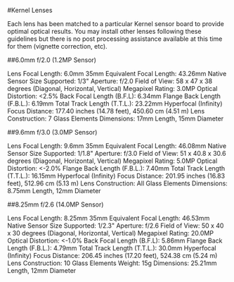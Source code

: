 #Kernel Lenses

Each lens has been matched to a particular Kernel sensor board to provide optimal optical results. You may install other lenses following these guidelines but there is no post processing assistance available at this time for them (vignette correction, etc).

##6.0mm f/2.0 (1.2MP Sensor)

Lens Focal Length: 6.0mm
35mm Equivalent Focal Length: 43.26mm
Native Sensor Size Supported: 1/3"
Aperture: f/2.0
Field of View: 58 x 47 x 38 degrees (Diagonal, Horizontal, Vertical)
Megapixel Rating: 3.0MP
Optical Distortion: <2.5%
Back Focal Length (B.F.L): 6.34mm
Flange Back Length (F.B.L.): 6.19mm
Total Track Length (T.T.L.): 23.22mm
Hyperfocal (Infinity) Focus Distance: 177.40 inches (14.78 feet), 450.60 cm (4.51 m)
Lens Construction: 7 Glass Elements
Dimensions: 17mm Length, 15mm Diameter

##9.6mm f/3.0 (3.0MP Sensor)

Lens Focal Length: 9.6mm
35mm Equivalent Focal Length: 46.08mm
Native Sensor Size Supported: 1/1.8"
Aperture: f/3.0
Field of View: 51 x 40.8 x 30.6 degrees (Diagonal, Horizontal, Vertical)
Megapixel Rating: 5.0MP
Optical Distortion: <-2.0%
Flange Back Length (F.B.L.): 7.40mm
Total Track Length (T.T.L.): 16.15mm
Hyperfocal (Infinity) Focus Distance: 201.95 inches (16.83 feet), 512.96 cm (5.13 m)
Lens Construction: All Glass Elements
Dimensions: 8.75mm Length, 12mm Diameter

##8.25mm f/2.6 (14.0MP Sensor)

Lens Focal Length: 8.25mm
35mm Equivalent Focal Length: 46.53mm
Native Sensor Size Supported: 1/2.3"
Aperture: f/2.6
Field of View: 50 x 40 x 30 degrees (Diagonal, Horizontal, Vertical)
Megapixel Rating: 20.0MP
Optical Distortion: <-1.0%
Back Focal Length (B.F.L): 5.86mm
Flange Back Length (F.B.L.): 4.79mm
Total Track Length (T.T.L.): 30.0mm
Hyperfocal (Infinity) Focus Distance: 206.45 inches (17.20 feet), 524.38 cm (5.24 m)
Lens Construction: 10 Glass Elements
Weight: 15g
Dimensions: 25.21mm Length, 12mm Diameter

